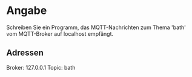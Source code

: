 # Angabe

Schreiben Sie ein Programm, das MQTT-Nachrichten zum Thema 'bath' vom MQTT-Broker auf localhost empfängt.

## Adressen

Broker:  127.0.0.1
Topic:   bath
